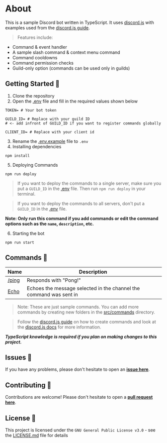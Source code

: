 # About
This is a sample Discord bot written in TypeScript. It uses [discord.js](https://discord.js.org/#/) with examples used from the [discord.js guide](https://discordjs.guide). 
>Features include:
- Command & event handler
- A sample slash command & context menu command
- Command cooldowns
- Command permission checks
- Guild-only option (commands can be used only in guilds)

## Getting Started 🎉
1. Clone the repository
2. Open the [.env](.env.example) file and fill in the required values shown below
```
TOKEN= # Your bot token

GUILD_ID= # Replace with your guild ID
# <- add infront of GUILD_ID if you want to register commands globally

CLIENT_ID= # Replace with your client id
```
3. Rename the [.env.example](.env.example) file to `.env`
4. Installing dependencies
```sh-session
npm install
```
5. Deploying Commands
```sh-session
npm run deploy
```
> If you want to deploy the commands to a single server, make sure you put a `GUILD_ID` in the [.env](.env.example) file.  Then run `npm run deploy` in your terminal. 
 
 > If you want to deploy the commands to all servers, don't put a `GUILD_ID` in the [.env](.env.example) file. 

**Note: Only run this command if you add commands or edit the command options such as the `name`, `description`, etc.**

6. Starting the bot
```sh-session
npm run start
```

## Commands 🤖
Name | Description 
| - | - | 
[/ping](src/commands/general/ping.ts) | Responds with "Pong!"
| [Echo](src/commands/context/echo.ts) | Echoes the message selected in the channel the command was sent in


> Note: These are just sample commands.  You can add more commands by creating new folders in the [src/commands](src/commands) directory. 

> Follow the [discord.js guide](https://discordjs.guide) on how to create commands and look at the [discord.js docs](https://discord.js.org) for more information.

***TypeScript knowledge is required if you plan on making changes to this project.***

## Issues 💭
If you have any problems, please don't hesitate to open an **[issue here](https://github.com/joeyk710/sample-discordjs-bot/issues/new/choose)**.

## Contributing 🙌
Contributions are welcome! Please don't hesitate to open a **[pull request here](https://github.com/joeyk710/sample-discordjs-bot/pulls)**.

## License 🪪
This project is licensed under the `GNU General Public License v3.0` - see the [LICENSE.md](LICENSE) file for details